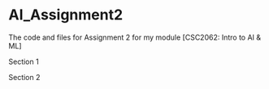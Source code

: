 # AI_Assignment2
The code and files for Assignment 2 for my module [CSC2062: Intro to AI &amp; ML] 

Section 1


Section 2
